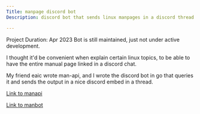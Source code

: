 ```yaml
---
Title: manpage discord bot
Description: discord bot that sends linux manpages in a discord thread

---
```


Project Duration: Apr 2023
Bot is still maintained, just not under active development.

I thought it'd be convenient when explain certain linux topics, to be able to
have the entire manual page linked in a discord chat. 

My friend eaic wrote man-api, and I wrote the discord bot in go that queries it
and sends the output in a nice discord embed in a thread.

[Link to manapi](https://github.com/BasedDevelopment/man-api)

[Link to manbot](https://github.com/baseddevelopment/manbot)
